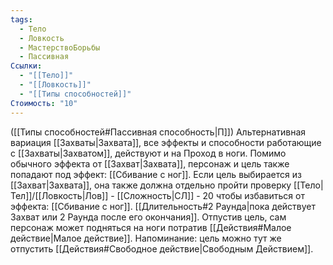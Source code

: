 ```yaml
---
tags:
  - Тело
  - Ловкость
  - МастерствоБорьбы
  - Пассивная
Ссылки:
  - "[[Тело]]"
  - "[[Ловкость]]"
  - "[[Типы способностей]]"
Стоимость: "10"
---
```

([[Типы способностей#Пассивная способность|П]]) Альтернативная вариация [[Захваты|Захвата]], все эффекты и способности работающие с [[Захваты|Захватом]], действуют и на Проход в ноги. Помимо обычного эффекта от [[Захват|Захвата]], персонаж и цель также попадают под эффект: [[Сбивание с ног]]. Если цель выбирается из [[Захват|Захвата]], она также должна отдельно пройти проверку [[Тело|Тел]]/[[Ловкость|Лов]] - [[Сложность|СЛ]] - 20 чтобы избавиться от эффекта: [[Сбивание с ног]]. [[Длительность#2 Раунда|пока действует Захват или 2 Раунда после его окончания]]. Отпустив цель, сам персонаж может подняться на ноги потратив [[Действия#Малое действие|Малое действие]]. 
Напоминание: цель можно тут же отпустить [[Действия#Свободное действие|Свободным Действием]].

